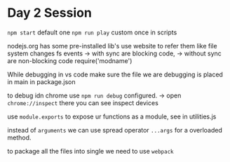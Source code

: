 # Day 2 Session

`npm start` default one
`npm run play` custom once in scripts

nodejs.org has some pre-installed lib's use website to refer them like file system changes
fs events -> with sync are blocking code, 
          -> without sync are non-blocking code
require('modname')


While debugging in vs code make sure the file we are debugging is placed in main in package.json

to debug idn chrome use `npm run debug` configured.
    -> open `chrome://inspect`  there you can see inspect devices


use `module.exports` to expose ur functions as a module, see in utilities.js

instead of `arguments` we can use spread operator `...args` for a overloaded method.

to package all the files into single we need to use `webpack`



